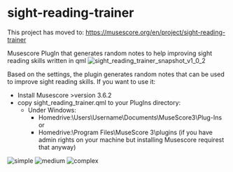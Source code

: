 # sight-reading-trainer

This project has moved to: https://musescore.org/en/project/sight-reading-trainer

Musescore PlugIn that generates random notes to help improving sight reading skills written in qml 
![sight_reading_trainer_snapshot_v1_0_2](https://user-images.githubusercontent.com/4438915/150039138-5cf2bb93-e36c-4c23-b894-7f1e8ee97682.png)


Based on the settings, the plugin generates random notes that can be used to improve sight reading skills.
If you want to use it:
- Install Musescore >version 3.6.2
- copy sight_reading_trainer.qml to your PlugIns directory:
  - Under Windows:
    - Homedrive:\Users\Username\Documents\MuseScore3\Plug-Ins or
    - Homedrive:\Program Files\MuseScore 3\plugins (if you have admin rights on your machine but installing Musescore requirest that anyway)
  

![simple](https://user-images.githubusercontent.com/4438915/149885475-d17b11f7-5b8b-4ea2-91e3-47058125a635.png)
![medium](https://user-images.githubusercontent.com/4438915/149885482-c7cebed4-2890-458d-b550-2950a7bb74ee.png)
![complex](https://user-images.githubusercontent.com/4438915/149885489-ea3b2678-c462-4ab0-afa5-19532782a41b.png)
